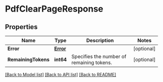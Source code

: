 # PdfClearPageResponse

## Properties

Name | Type | Description | Notes
------------ | ------------- | ------------- | -------------
**Error** | [**Error**](Error.md) |  | [optional] 
**RemainingTokens** | **int64** | Specifies the number of remaining tokens. | [optional] 

[[Back to Model list]](../README.md#documentation-for-models) [[Back to API list]](../README.md#documentation-for-api-endpoints) [[Back to README]](../README.md)


